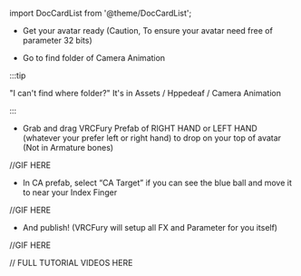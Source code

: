 import DocCardList from '@theme/DocCardList';

<DocCardList />

- Get your avatar ready (Caution, To ensure your avatar need free of parameter 32 bits)

- Go to find folder of Camera Animation

:::tip

"I can't find where folder?"
It's in Assets / Hppedeaf / Camera Animation

:::

- Grab and drag VRCFury Prefab of RIGHT HAND or LEFT HAND (whatever your prefer left or right hand) to drop on your top of avatar (Not in Armature bones)

//GIF HERE

- In CA prefab, select “CA Target” if you can see the blue ball and move it to near your Index Finger

//GIF HERE

- And publish! (VRCFury will setup all FX and Parameter for you itself)

//GIF HERE

// FULL TUTORIAL VIDEOS HERE
